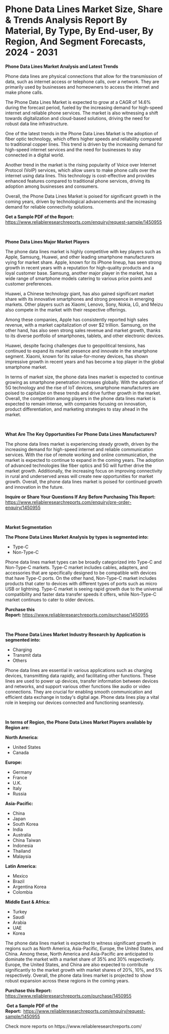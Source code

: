 <p><h1>Phone Data Lines Market Size, Share & Trends Analysis Report By Material, By Type, By End-user, By Region, And Segment Forecasts, 2024 - 2031</h1></p><p><strong>Phone Data Lines Market Analysis and Latest Trends</strong></p>
<p><p>Phone data lines are physical connections that allow for the transmission of data, such as internet access or telephone calls, over a network. They are primarily used by businesses and homeowners to access the internet and make phone calls.</p><p>The Phone Data Lines Market is expected to grow at a CAGR of 14.6% during the forecast period, fueled by the increasing demand for high-speed internet and reliable phone services. The market is also witnessing a shift towards digitalization and cloud-based solutions, driving the need for robust data line infrastructure.</p><p>One of the latest trends in the Phone Data Lines Market is the adoption of fiber optic technology, which offers higher speeds and reliability compared to traditional copper lines. This trend is driven by the increasing demand for high-speed internet services and the need for businesses to stay connected in a digital world.</p><p>Another trend in the market is the rising popularity of Voice over Internet Protocol (VoIP) services, which allow users to make phone calls over the internet using data lines. This technology is cost-effective and provides enhanced features compared to traditional phone services, driving its adoption among businesses and consumers.</p><p>Overall, the Phone Data Lines Market is poised for significant growth in the coming years, driven by technological advancements and the increasing demand for reliable connectivity solutions.</p></p>
<p><strong>Get a Sample PDF of the Report:&nbsp;</strong> <a href="https://www.reliableresearchreports.com/enquiry/request-sample/1450955">https://www.reliableresearchreports.com/enquiry/request-sample/1450955</a></p>
<p>&nbsp;</p>
<p><strong>Phone Data Lines Major Market Players</strong></p>
<p><p>The phone data lines market is highly competitive with key players such as Apple, Samsung, Huawei, and other leading smartphone manufacturers vying for market share. Apple, known for its iPhone lineup, has seen strong growth in recent years with a reputation for high-quality products and a loyal customer base. Samsung, another major player in the market, has a wide range of smartphone models catering to various price points and customer preferences.</p><p>Huawei, a Chinese technology giant, has also gained significant market share with its innovative smartphones and strong presence in emerging markets. Other players such as Xiaomi, Lenovo, Sony, Nokia, LG, and Meizu also compete in the market with their respective offerings.</p><p>Among these companies, Apple has consistently reported high sales revenue, with a market capitalization of over $2 trillion. Samsung, on the other hand, has also seen strong sales revenue and market growth, thanks to its diverse portfolio of smartphones, tablets, and other electronic devices.</p><p>Huawei, despite facing challenges due to geopolitical tensions, has continued to expand its market presence and innovate in the smartphone segment. Xiaomi, known for its value-for-money devices, has shown impressive growth in recent years and has become a top player in the global smartphone market.</p><p>In terms of market size, the phone data lines market is expected to continue growing as smartphone penetration increases globally. With the adoption of 5G technology and the rise of IoT devices, smartphone manufacturers are poised to capitalize on these trends and drive further growth in the market. Overall, the competition among players in the phone data lines market is expected to remain intense, with companies focusing on innovation, product differentiation, and marketing strategies to stay ahead in the market.</p></p>
<p>&nbsp;</p>
<p><strong>What Are The Key Opportunities For Phone Data Lines Manufacturers?</strong></p>
<p><p>The phone data lines market is experiencing steady growth, driven by the increasing demand for high-speed internet and reliable communication services. With the rise of remote working and online communication, the market is expected to continue to expand in the coming years. The adoption of advanced technologies like fiber optics and 5G will further drive the market growth. Additionally, the increasing focus on improving connectivity in rural and underserved areas will create new opportunities for market growth. Overall, the phone data lines market is poised for continued growth and innovation in the future.</p></p>
<p><strong>Inquire or Share Your Questions If Any Before Purchasing This Report:</strong> <a href="https://www.reliableresearchreports.com/enquiry/pre-order-enquiry/1450955">https://www.reliableresearchreports.com/enquiry/pre-order-enquiry/1450955</a></p>
<p>&nbsp;</p>
<p><strong>Market Segmentation</strong></p>
<p><strong>The Phone Data Lines Market Analysis by types is segmented into:</strong></p>
<p><ul><li>Type-C</li><li>Non-Type-C</li></ul></p>
<p><p>Phone data lines market types can be broadly categorized into Type-C and Non-Type-C markets. Type-C market includes cables, adapters, and accessories that are specifically designed to be compatible with devices that have Type-C ports. On the other hand, Non-Type-C market includes products that cater to devices with different types of ports such as micro USB or lightning. Type-C market is seeing rapid growth due to the universal compatibility and faster data transfer speeds it offers, while Non-Type-C market continues to cater to older devices.</p></p>
<p><strong>Purchase this Report:&nbsp;</strong><a href="https://www.reliableresearchreports.com/purchase/1450955">https://www.reliableresearchreports.com/purchase/1450955</a></p>
<p>&nbsp;</p>
<p><strong>The Phone Data Lines Market Industry Research by Application is segmented into:</strong></p>
<p><ul><li>Charging</li><li>Transmit data</li><li>Others</li></ul></p>
<p><p>Phone data lines are essential in various applications such as charging devices, transmitting data rapidly, and facilitating other functions. These lines are used to power up devices, transfer information between devices and networks, and support various other functions like audio or video connections. They are crucial for enabling smooth communication and efficient data exchange in today's digital age. Phone data lines play a vital role in keeping our devices connected and functioning seamlessly.</p></p>
<p>&nbsp;</p>
<p><strong>In terms of Region, the Phone Data Lines Market Players available by Region are:</strong></p>
<p>
    <p> <strong> North America: </strong>
        <ul>
            <li>United States</li>
            <li>Canada</li>
        </ul>
        </p> 
    <p> <strong> Europe: </strong>
        <ul>
            <li>Germany</li>
            <li>France</li>
            <li>U.K.</li>
            <li>Italy</li>
            <li>Russia</li>
        </ul>
        </p> 
    <p> <strong> Asia-Pacific: </strong>
        <ul>
            <li>China</li>
            <li>Japan</li>
            <li>South Korea</li>
            <li>India</li>
            <li>Australia</li>
            <li>China Taiwan</li>
            <li>Indonesia</li>
            <li>Thailand</li>
            <li>Malaysia</li>
        </ul>
        </p> 
    <p> <strong> Latin America: </strong>
        <ul>
            <li>Mexico</li>
            <li>Brazil</li>
            <li>Argentina Korea</li>
            <li>Colombia</li>
        </ul>
        </p> 
    <p> <strong> Middle East & Africa: </strong>
        <ul>
            <li>Turkey</li>
            <li>Saudi</li>
            <li>Arabia</li>
            <li>UAE</li>
            <li>Korea</li>
        </ul>
    </p>
    </p>
<p><p>The phone data lines market is expected to witness significant growth in regions such as North America, Asia-Pacific, Europe, the United States, and China. Among these, North America and Asia-Pacific are anticipated to dominate the market with a market share of 35% and 30% respectively. Europe, the United States, and China are also expected to contribute significantly to the market growth with market shares of 20%, 10%, and 5% respectively. Overall, the phone data lines market is projected to show robust expansion across these regions in the coming years.</p></p>
<p><strong>Purchase this Report: </strong><a href="https://www.reliableresearchreports.com/purchase/1450955">https://www.reliableresearchreports.com/purchase/1450955</a></p>
<p>&nbsp;<strong>Get a Sample PDF of the Report:&nbsp;&nbsp;</strong><a href="https://www.reliableresearchreports.com/enquiry/request-sample/1450955">https://www.reliableresearchreports.com/enquiry/request-sample/1450955</a></p>
<p><strong></strong></p>
<p>Check more reports on https://www.reliableresearchreports.com/</p>